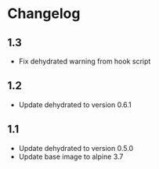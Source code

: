 # Changelog

## 1.3
- Fix dehydrated warning from hook script

## 1.2
- Update dehydrated to version 0.6.1

## 1.1
- Update dehydrated to version 0.5.0
- Update base image to alpine 3.7
